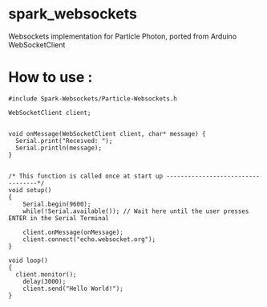 spark_websockets
================

Websockets implementation for Particle Photon, ported from Arduino WebSocketClient



How to use :
==============
```
#include Spark-Websockets/Particle-Websockets.h

WebSocketClient client;


void onMessage(WebSocketClient client, char* message) {
  Serial.print("Received: ");
  Serial.println(message);
}


/* This function is called once at start up ----------------------------------*/
void setup()
{
	Serial.begin(9600);
	while(!Serial.available()); // Wait here until the user presses ENTER in the Serial Terminal
	
	client.onMessage(onMessage);
	client.connect("echo.websocket.org");
}

void loop()
{
  client.monitor();
	delay(3000);
	client.send("Hello World!");
}

```
